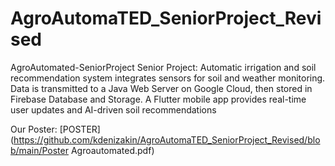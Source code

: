 # AgroAutomaTED_SeniorProject_Revised
AgroAutomated-SeniorProject
Senior Project: Automatic irrigation and soil recommendation system integrates sensors for soil and weather monitoring. Data is transmitted to a Java Web Server on Google Cloud, then stored in Firebase Database and Storage. A Flutter mobile app provides real-time user updates and AI-driven soil recommendations

Our Poster: 
[POSTER](https://github.com/kdenizakin/AgroAutomaTED_SeniorProject_Revised/blob/main/Poster Agroautomated.pdf)

